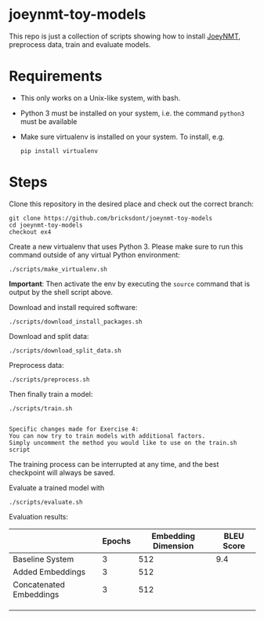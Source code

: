 # joeynmt-toy-models

This repo is just a collection of scripts showing how to install [JoeyNMT](https://github.com/joeynmt/joeynmt), preprocess
data, train and evaluate models.

# Requirements

- This only works on a Unix-like system, with bash.
- Python 3 must be installed on your system, i.e. the command `python3` must be available
- Make sure virtualenv is installed on your system. To install, e.g.

    `pip install virtualenv`

# Steps

Clone this repository in the desired place and check out the correct branch:

    git clone https://github.com/bricksdont/joeynmt-toy-models
    cd joeynmt-toy-models
    checkout ex4

Create a new virtualenv that uses Python 3. Please make sure to run this command outside of any virtual Python environment:

    ./scripts/make_virtualenv.sh

**Important**: Then activate the env by executing the `source` command that is output by the shell script above.

Download and install required software:

    ./scripts/download_install_packages.sh

Download and split data:

    ./scripts/download_split_data.sh

Preprocess data:

    ./scripts/preprocess.sh


Then finally train a model:

    ./scripts/train.sh


    Specific changes made for Exercise 4:
    You can now try to train models with additional factors.
    Simply uncomment the method you would like to use on the train.sh script
    

The training process can be interrupted at any time, and the best checkpoint will always be saved.

Evaluate a trained model with

    ./scripts/evaluate.sh


Evaluation results:

|                         | Epochs | Embedding Dimension | BLEU Score |
|-------------------------|--------|---------------------|------------|
| Baseline System         | 3      | 512                 | 9.4        |
| Added Embeddings        | 3      | 512                 |            |
| Concatenated Embeddings | 3      | 512                 |            |
|                         |        |                     |            |
|                         |        |                     |            |
|                         |        |                     |            |